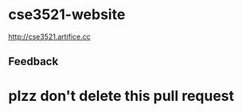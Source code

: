 cse3521-website
===============

http://cse3521.artifice.cc

## Feedback
# plzz don't delete this pull request
